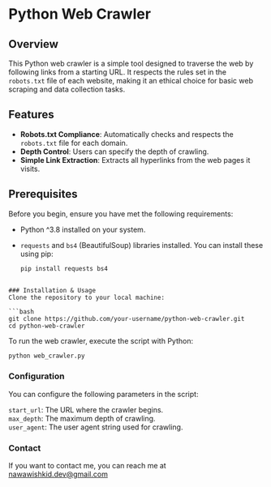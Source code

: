 # Python Web Crawler

## Overview

This Python web crawler is a simple tool designed to traverse the web by following links from a starting URL. It respects the rules set in the `robots.txt` file of each website, making it an ethical choice for basic web scraping and data collection tasks.

## Features

- **Robots.txt Compliance**: Automatically checks and respects the `robots.txt` file for each domain.
- **Depth Control**: Users can specify the depth of crawling.
- **Simple Link Extraction**: Extracts all hyperlinks from the web pages it visits.

## Prerequisites

Before you begin, ensure you have met the following requirements:

- Python ^3.8 installed on your system.
- `requests` and `bs4` (BeautifulSoup) libraries installed. You can install these using pip:

  ```bash
  pip install requests bs4
  ```

````

### Installation & Usage
Clone the repository to your local machine:

```bash
git clone https://github.com/your-username/python-web-crawler.git
cd python-web-crawler
````

To run the web crawler, execute the script with Python:

```bash
python web_crawler.py
```

### Configuration

You can configure the following parameters in the script:

`start_url`: The URL where the crawler begins.  
`max_depth`: The maximum depth of crawling.  
`user_agent`: The user agent string used for crawling.

### Contact

If you want to contact me, you can reach me at [nawawishkid.dev@gmail.com](mailto:nawawishkid.dev@gmail.com)
